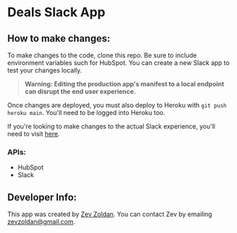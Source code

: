 # Deals Slack App


## How to make changes: 

To make changes to the code, clone this repo. Be sure to include environment variables such for HubSpot. You can create a new Slack app to test your changes locally. 

> **Warning: Editing the production app's manifest to a local endpoint can disrupt the end user experience.**

Once changes are deployed, you must also deploy to Heroku with `git push heroku main`. You'll need to be logged into Heroku too.

If you're looking to make changes to the actual Slack experience, you'll need to visit [here](https://app.slack.com/app-settings/T051YUQRUSW/A0893B6G2T0/app-manifest).


### APIs: 
- HubSpot
- Slack

## Developer Info:

This app was created by [Zev Zoldan](https://www.linkedin.com/in/zevzoldan/). You can contact Zev by emailing zevzoldan@gmail.com.
